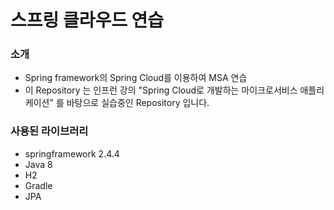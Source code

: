 # 스프링 클라우드 연습

### 소개
- Spring framework의 Spring Cloud를 이용하여 MSA 연습
- 이 Repository 는 인프런 강의 "Spring Cloud로 개발하는 마이크로서비스 애플리케이션" 를 바탕으로 실습중인 Repository 입니다.


### 사용된 라이브러리
- springframework 2.4.4
- Java 8
- H2
- Gradle
- JPA
